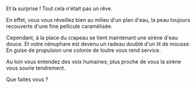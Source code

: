 Et la surprise ! Tout cela n'était pas un rêve.

En effet, vous vous réveillez bien au milieu d'un plan d'eau, la peau toujours recouverte d'une fine pellicule caramélisée.

Cependant, à la place du crapeau se tient maintenant une sirène d'eau douce.
Et votre nénuphare est devenu un radeau doublé d'un lit de mousse.
En guise de propulsion une colonie de loutre vous rend service.

Au loin vous entendez des voix humaines; plus proche de vous la sirène vous sourie tendrement.

Que faites vous ?